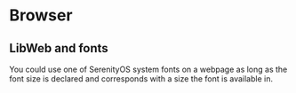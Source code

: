 # Browser

## LibWeb and fonts 
You could use one of SerenityOS system fonts on a webpage as long as the font size is declared and corresponds with a size the font is available in.
